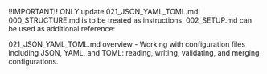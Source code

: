 !!IMPORTANT!! ONLY update 021_JSON_YAML_TOML.md! 000_STRUCTURE.md is to be treated as instructions. 002_SETUP.md can be used as additional reference:

021_JSON_YAML_TOML.md overview - Working with configuration files including JSON, YAML, and TOML: reading, writing, validating, and merging configurations.

